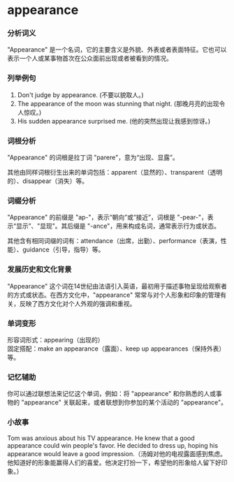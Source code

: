 # appearance

### 分析词义

  

"Appearance" 是一个名词，它的主要含义是外貌、外表或者表面特征。它也可以表示一个人或某事物首次在公众面前出现或者被看到的情况。

  

### 列举例句

  

1.  Don't judge by appearance. (不要以貌取人。)
2.  The appearance of the moon was stunning that night. (那晚月亮的出现令人惊叹。)
3.  His sudden appearance surprised me. (他的突然出现让我感到惊讶。)

  

### 词根分析

  

"Appearance" 的词根是拉丁词 "parere"，意为“出现、显露”。

  

其他由同样词根衍生出来的单词包括：apparent（显然的）、transparent（透明的）、disappear（消失）等。

  

### 词缀分析

  

"Appearance" 的前缀是 "ap-"，表示“朝向”或“接近”，词根是 "-pear-"，表示“显示”、"显现"。其后缀是 "-ance"，用来构成名词，通常表示行为或状态。

  

其他含有相同词缀的词有：attendance（出席，出勤）、performance（表演，性能）、guidance（引导，指导）等。

  

### 发展历史和文化背景

  

"Appearance" 这个词在14世纪由法语引入英语，最初用于描述事物呈现给观察者的方式或状态。在西方文化中，"appearance" 常常与对个人形象和印象的管理有关，反映了西方文化对个人外观的强调和重视。

  

### 单词变形

  

形容词形式：appearing（出现的）  
固定搭配：make an appearance（露面）、keep up appearances（保持外表）等。

  

### 记忆辅助

  

你可以通过联想法来记忆这个单词，例如：将 "appearance" 和你熟悉的人或事物的 "appearance" 关联起来，或者联想到你参加的某个活动的 "appearance"。

  

### 小故事

  

Tom was anxious about his TV appearance. He knew that a good appearance could win people's favor. He decided to dress up, hoping his appearance would leave a good impression.（汤姆对他的电视露面感到焦虑。他知道好的形象能赢得人们的喜爱。他决定打扮一下，希望他的形象给人留下好印象。）
